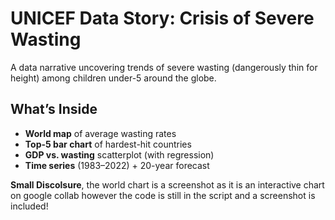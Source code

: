 # UNICEF Data Story: Crisis of Severe Wasting 

A data narrative uncovering trends of severe wasting (dangerously thin for height) among children under-5 around the globe.

## What’s Inside
- **World map** of average wasting rates  
- **Top-5 bar chart** of hardest-hit countries  
- **GDP vs. wasting** scatterplot (with regression)  
- **Time series** (1983–2022) + 20-year forecast   

**Small Discolsure**, the world chart is a screenshot as it is an interactive chart on google collab however the code is still in the script and a screenshot is included! 
